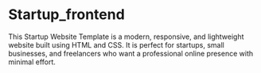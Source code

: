 # Startup_frontend
This Startup Website Template is a modern, responsive, and lightweight website built using HTML and CSS. It is perfect for startups, small businesses, and freelancers who want a professional online presence with minimal effort.
